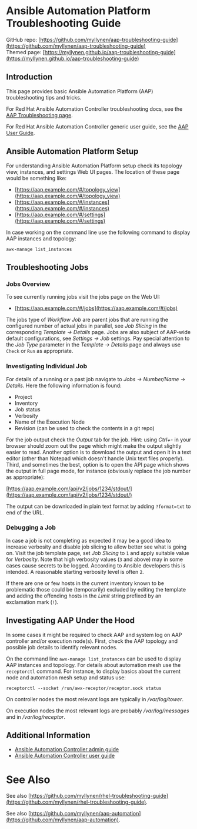 ---
---
# Ansible Automation Platform Troubleshooting Guide

GitHub repo: [https://github.com/myllynen/aap-troubleshooting-guide](https://github.com/myllynen/aap-troubleshooting-guide)  
Themed page: [https://myllynen.github.io/aap-troubleshooting-guide](https://myllynen.github.io/aap-troubleshooting-guide)

## Introduction

This page provides basic Ansible Automation Platform (AAP)
troubleshooting tips and tricks.

For Red Hat Ansible Automation Controller troubleshooting docs, see the
[AAP Troubleshooting page](https://docs.ansible.com/automation-controller/latest/html/administration/troubleshooting.html).

For Red Hat Ansible Automation Controller generic user guide, see the
[AAP User Guide](https://docs.ansible.com/automation-controller/latest/html/userguide/index.html).

## Ansible Automation Platform Setup

For understanding Ansible Automation Platform setup check its topology
view, instances, and settings Web UI pages. The location of these page
would be something like:

* [https://aap.example.com/#/topology_view](https://aap.example.com/#/topology_view)
* [https://aap.example.com/#/instances](https://aap.example.com/#/instances)
* [https://aap.example.com/#/settings](https://aap.example.com/#/settings)

In case working on the command line use the following command to
display AAP instances and topology:

```
awx-manage list_instances
```

## Troubleshooting Jobs

### Jobs Overview

To see currently running jobs visit the jobs page on the Web UI:

* [https://aap.example.com/#/jobs](https://aap.example.com/#/jobs)

The jobs type of _Workflow Job_ are parent jobs that are running the
configured number of actual jobs in parallel, see _Job Slicing_ in the
corresponding _Template → Details_ page. Jobs are also subject of
AAP-wide default configurations, see _Settings → Job_ settings. Pay
special attention to the _Job Type_ parameter in the _Template →
Details_ page and always use `Check` or `Run` as appropriate.

### Investigating Individual Job

For details of a running or a past job navigate to _Jobs → Number/Name
→ Details_. Here the following information is found:

* Project
* Inventory
* Job status
* Verbosity
* Name of the Execution Node
* Revision (can be used to check the contents in a git repo)

For the job output check the _Output_ tab for the job. Hint: using
_Ctrl+-_ in your browser should zoom out the page which might make the
output slightly easier to read. Another option is to download the
output and open it in a text editor (other than Notepad which doesn't
handle Unix text files properly). Third, and sometimes the best, option
is to open the API page which shows the output in full page mode, for
instance (obviously replace the job number as appropriate):

[https://aap.example.com/api/v2/jobs/1234/stdout/](https://aap.example.com/api/v2/jobs/1234/stdout/)

The output can be downloaded in plain text format by adding
`?format=txt` to end of the URL.

### Debugging a Job

In case a job is not completing as expected it may be a good idea to
increase verbosity and disable job slicing to allow better see what is
going on. Visit the job template page, set _Job Slicing_ to `1` and
apply suitable value for _Verbosity_. Note that high verbosity values
(`3` and above) may in some cases cause secrets to be logged. According
to Ansible developers this is intended. A reasonable starting verbosity
level is often `2`.

If there are one or few hosts in the current inventory known to be
problematic those could be (temporarily) excluded by editing the
template and adding the offending hosts in the _Limit_ string prefixed
by an exclamation mark (`!`).

## Investigating AAP Under the Hood

In some cases it might be required to check AAP and system log on AAP
controller and/or execution node(s). First, check the AAP topology and
possible job details to identify relevant nodes.

On the command line `awx-manage list_instances` can be used to display
AAP instances and topology. For details about automation mesh use the
`receptorctl` command. For instance, to display basics about the
current node and automation mesh setup and status use:

```
receptorctl --socket /run/awx-receptor/receptor.sock status
```

On controller nodes the most relevant logs are typically in
_/var/log/tower_.

On execution nodes the most relevant logs are probably
_/var/log/messages_ and in _/var/log/receptor_.

## Additional Information

* [Ansible Automation Controller admin guide](https://docs.ansible.com/automation-controller/latest/html/administration/index.html)
* [Ansible Automation Controller user guide](https://docs.ansible.com/automation-controller/latest/html/userguide/index.html)

# See Also

See also
[https://github.com/myllynen/rhel-troubleshooting-guide](https://github.com/myllynen/rhel-troubleshooting-guide).

See also
[https://github.com/myllynen/aap-automation](https://github.com/myllynen/aap-automation).
